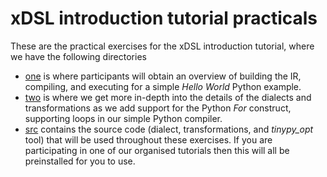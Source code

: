 # xDSL introduction tutorial practicals

These are the practical exercises for the xDSL introduction tutorial, where we have the following directories

* [one](one) is where participants will obtain an overview of building the IR, compiling, and executing for a simple _Hello World_ Python example.
* [two](two) is where we get more in-depth into the details of the dialects and transformations as we add support for the Python _For_ construct, supporting loops in our simple Python compiler.
* [src](src) contains the source code (dialect, transformations, and _tinypy_opt_ tool) that will be used throughout these exercises. If you are participating in one of our organised tutorials then this will all be preinstalled for you to use.
